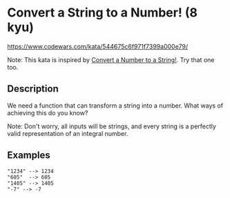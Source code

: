 # Convert a String to a Number! (8 kyu)

https://www.codewars.com/kata/544675c6f971f7399a000e79/

Note: This kata is inspired by [Convert a Number to a String!](http://www.codewars.com/kata/convert-a-number-to-a-string/). Try that one too.

## Description

We need a function that can transform a string into a number. What ways of achieving this do you know?

Note: Don't worry, all inputs will be strings, and every string is a perfectly valid representation of an integral number.

## Examples

```
"1234" --> 1234
"605"  --> 605
"1405" --> 1405
"-7" --> -7
```